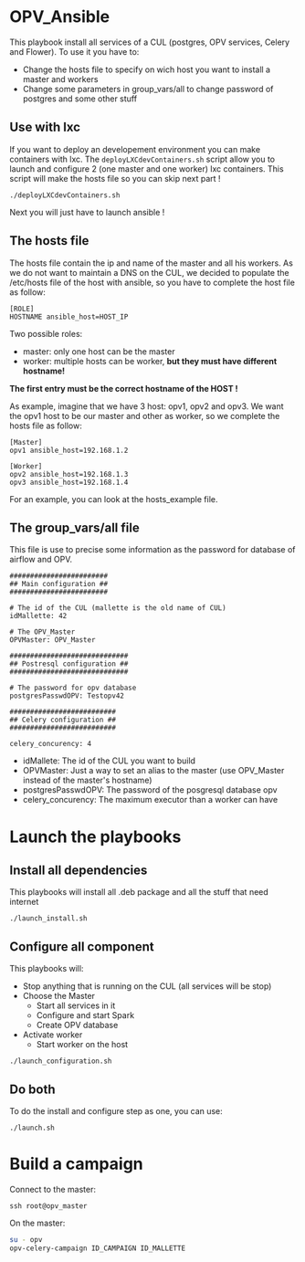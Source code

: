 # OPV_Ansible

This playbook install all services of a CUL (postgres, OPV services, Celery and Flower). To use it you have to:
* Change the hosts file to specify on wich host you want to install a master and workers
* Change some parameters in group_vars/all to change password of postgres and some other stuff

## Use with lxc

If you want to deploy an developement environment you can make containers with lxc.
The `deployLXCdevContainers.sh` script allow you to launch and configure 2 (one master and one worker) lxc containers.
This script will make the hosts file so you can skip next part !

```
./deployLXCdevContainers.sh
```

Next you will just have to launch ansible !

## The hosts file

The hosts file contain the ip and name of the master and all his workers. As we do not want to maintain a DNS on the CUL, we decided to populate the /etc/hosts file of the host with ansible, so you have to complete the host file as follow:

```
[ROLE]
HOSTNAME ansible_host=HOST_IP
```

Two possible roles:
* master: only one host can be the master
* worker: multiple hosts can be worker, **but they must have different hostname!**

**The first entry must be the correct hostname of the HOST !**

As example, imagine that we have 3 host: opv1, opv2 and opv3. We want the opv1 host to be our master and other as worker, so we complete the hosts file as follow:

```
[Master]
opv1 ansible_host=192.168.1.2

[Worker]
opv2 ansible_host=192.168.1.3
opv3 ansible_host=192.168.1.4
```

For an example, you can look at the hosts_example file.

## The group_vars/all file

This file is use to precise some information as the password for database of airflow and OPV.

```
########################
## Main configuration ##
########################

# The id of the CUL (mallette is the old name of CUL)
idMallette: 42

# The OPV_Master
OPVMaster: OPV_Master

#############################
## Postresql configuration ##
#############################

# The password for opv database
postgresPasswdOPV: Testopv42

##########################
## Celery configuration ##
##########################

celery_concurency: 4
```

* idMallete: The id of the CUL you want to build
* OPVMaster: Just a way to set an alias to the master (use OPV_Master instead of the master's hostname)
* postgresPasswdOPV: The password of the posgresql database opv
* celery_concurency: The maximum executor than a worker can have


# Launch the playbooks


## Install all dependencies

This playbooks will install all .deb package and all the stuff that need internet


```
./launch_install.sh
```

## Configure all component

This playbooks will:

* Stop anything that is running on the CUL (all services will be stop)
* Choose the Master
    * Start all services in it
    * Configure and start Spark
    * Create OPV database
* Activate worker
    * Start worker on the host


```
./launch_configuration.sh
```

## Do both

To do the install and configure step as one, you can use:


```
./launch.sh
```


# Build a campaign

Connect to the master:
```
ssh root@opv_master
```
On the master:

```bash
su - opv
opv-celery-campaign ID_CAMPAIGN ID_MALLETTE
```

